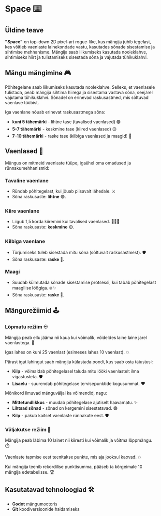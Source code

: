 # Space ⌨️

## Üldine teave

**"Space"** on top-down 2D pixel-art rogue-like, kus mängija juhib tegelast, kes võitleb vaenlaste lainekondade vastu, kasutades sõnade sisestamise ja sihtimise mehhanisme. Mängija saab liikumiseks kasutada nooleklahve, sihtimiseks hiirt ja tulistamiseks sisestada sõna ja vajutada tühikuklahvi. 

## Mängu mängimine 🎮

Põhitegelane saab liikumiseks kasutada nooleklahve. Selleks, et vaenlasele tulistada, peab mängija sihtima hiirega ja sisestama vastava sõna, seejärel vajutama tühikuklahvi. Sõnadel on erinevad raskusastmed, mis sõltuvad vaenlase tüübist.

Iga vaenlane nõuab erinevat raskusastmega sõna:

- **kuni 5 tähemärki** - lihtne tase (tavalised vaenlased) 🟢
- **5–7 tähemärki** - keskmine tase (kiired vaenlased) 🟡
- **7–10 tähemärki** - raske tase (kilbiga vaenlased ja maagid) 🔴

## Vaenlased 👾

Mängus on mitmeid vaenlaste tüüpe, igaühel oma omadused ja rünnakumehhanismid:

### Tavaline vaenlane
- Ründab põhitegelast, kui jõuab piisavalt lähedale. ⚔️
- Sõna raskusaste: **lihtne** 🟢.

### Kiire vaenlane
- Liigub 1,5 korda kiiremini kui tavalised vaenlased. 🏃‍♂️💨
- Sõna raskusaste: **keskmine** 🟡.

### Kilbiga vaenlane
- Tõrjumiseks tuleb sisestada mitu sõna (sõltuvalt raskusastmest). 🛡️
- Sõna raskusaste: **raske** 🔴.

### Maagi
- Suudab külmutada sõnade sisestamise protsessi, kui tabab põhitegelast maagilise löögiga. ❄️✨
- Sõna raskusaste: **raske** 🔴.

## Mängurežiimid 🕹️

### Lõpmatu režiim ♾️
Mängija peab ellu jääma nii kaua kui võimalik, võideldes laine laine järel vaenlastega. 🌊

Igas lahes on kuni 25 vaenlast (esimeses lahes 10 vaenlast). 💥

Pärast igat lahingut saab mängija külastada poodi, kus saab osta täiustusi:

- **Kilp** - võimaldab põhitegelasel taluda mitu lööki vaenlastelt ilma vigastusteta. 🛡️
- **Lisaelu** - suurendab põhitegelase tervisepunktide kogusummat. ❤️

Mõnikord ilmuvad mänguväljal ka võimendid, nagu:

- **Mittetundlikkus** - muudab põhitegelase ajutiselt haavamatu. ✨
- **Lihtsad sõnad** - sõnad on kergemini sisestatavad. 🟢
- **Kilp** - pakub kaitset vaenlaste rünnakute eest. 🛡️

### Väljakutse režiim 🎯
Mängija peab läbima 10 lainet nii kiiresti kui võimalik ja võitma lõppmängu. ⏱️

Vaenlaste tapmise eest teenitakse punkte, mis aja jooksul kaovad. 💥

Kui mängija teenib rekordilise punktisumma, pääseb ta kõrgeimale 10 mängija edetabelisse. 🏆

## Kasutatavad tehnoloogiad 🛠️
- **Godot** mängumootoris
- **Git** koodiversioonide haldamiseks
